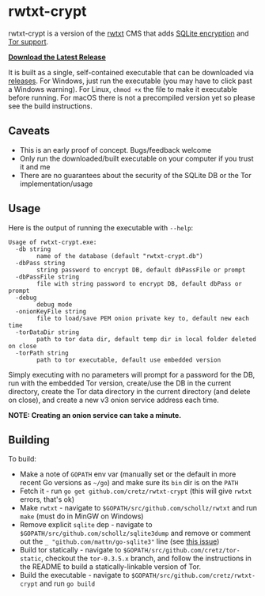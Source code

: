 # rwtxt-crypt

rwtxt-crypt is a version of the [rwtxt](https://github.com/schollz/rwtxt) CMS that adds
[SQLite encryption](https://github.com/cretz/go-sqleet) and [Tor support](https://github.com/cretz/bine).

**[Download the Latest Release](https://github.com/cretz/rwtxt-crypt/releases)** 

It is built as a single, self-contained executable that can be downloaded via
[releases](https://github.com/cretz/rwtxt-crypt/releases). For Windows, just run the executable (you may have to
click past a Windows warning). For Linux, `chmod +x` the file to make it executable before running. For macOS there is
not a precompiled version yet so please see the build instructions.

## Caveats

* This is an early proof of concept. Bugs/feedback welcome
* Only run the downloaded/built executable on your computer if you trust it and me
* There are no guarantees about the security of the SQLite DB or the Tor implementation/usage

## Usage

Here is the output of running the executable with `--help`:

    Usage of rwtxt-crypt.exe:
      -db string
            name of the database (default "rwtxt-crypt.db")
      -dbPass string
            string password to encrypt DB, default dbPassFile or prompt
      -dbPassFile string
            file with string password to encrypt DB, default dbPass or prompt
      -debug
            debug mode
      -onionKeyFile string
            file to load/save PEM onion private key to, default new each time
      -torDataDir string
            path to tor data dir, default temp dir in local folder deleted on close
      -torPath string
            path to tor executable, default use embedded version

Simply executing with no parameters will prompt for a password for the DB, run with the embedded Tor version, create/use
the DB in the current directory, create the Tor data directory in the current directory (and delete on close), and
create a new v3 onion service address each time.

**NOTE: Creating an onion service can take a minute.**

## Building

To build:

* Make a note of `GOPATH` env var (manually set or the default in more recent Go versions as `~/go`) and make sure its
  `bin` dir is on the `PATH`
* Fetch it - run `go get github.com/cretz/rwtxt-crypt` (this will give `rwtxt` errors, that's ok)
* Make `rwtxt` - navigate to `$GOPATH/src/github.com/schollz/rwtxt` and run `make` (must do in MinGW on Windows)
* Remove explicit `sqlite` dep - navigate to `$GOPATH/src/github.com/schollz/sqlite3dump` and remove or comment out the
  `_ "github.com/mattn/go-sqlite3"` line (see [this issue](https://github.com/schollz/sqlite3dump/issues/1))
* Build tor statically - navigate to `$GOPATH/src/github.com/cretz/tor-static`, checkout the `tor-0.3.5.x` branch, and
  follow the instructions in the README to build a statically-linkable version of Tor.
* Build the executable - navigate to `$GOPATH/src/github.com/cretz/rwtxt-crypt` and run `go build`
